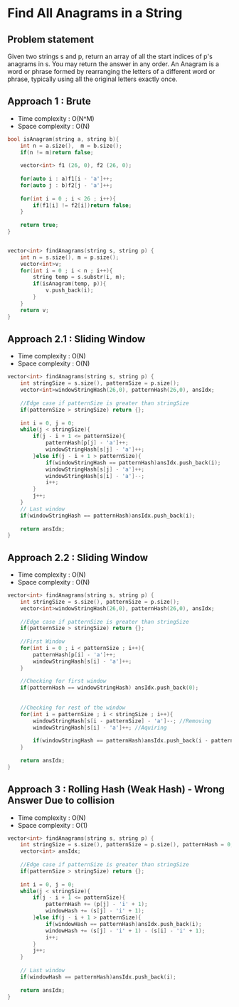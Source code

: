 # Find All Anagrams in a String

## Problem statement

Given two strings s and p, return an array of all the start indices of p's anagrams in s. You may return the answer in any order. An Anagram is a word or phrase formed by rearranging the letters of a different word or phrase, typically using all the original letters exactly once.

## Approach 1 : Brute

- Time complexity : O(N^M) 
- Space complexity : O(N)

```cpp
bool isAnagram(string a, string b){
    int n = a.size(),  m = b.size();
    if(n != m)return false;
    
    vector<int> f1 (26, 0), f2 (26, 0);
    
    for(auto i : a)f1[i - 'a']++;
    for(auto j : b)f2[j - 'a']++;
    
    for(int i = 0 ; i < 26 ; i++){
        if(f1[i] != f2[i])return false;
    }
    
    return true;
}


vector<int> findAnagrams(string s, string p) {
    int n = s.size(), m = p.size();
    vector<int>v;
    for(int i = 0 ; i < n ; i++){
        string temp = s.substr(i, m);
        if(isAnagram(temp, p)){
            v.push_back(i);
        }
    }
    return v;
}
```

## Approach 2.1 : Sliding Window

- Time complexity : O(N) 
- Space complexity : O(N)

```cpp
vector<int> findAnagrams(string s, string p) {
    int stringSize = s.size(), patternSize = p.size();
    vector<int>windowStringHash(26,0), patternHash(26,0), ansIdx;
    
    //Edge case if patternSize is greater than stringSize
    if(patternSize > stringSize) return {};
    
    int i = 0, j = 0;
    while(j < stringSize){
        if(j - i + 1 <= patternSize){
            patternHash[p[j] - 'a']++;
            windowStringHash[s[j] - 'a']++;
        }else if(j - i + 1 > patternSize){
            if(windowStringHash == patternHash)ansIdx.push_back(i);
            windowStringHash[s[j] - 'a']++; 
            windowStringHash[s[i] - 'a']--; 
            i++;
        }
        j++;
    }
    // Last window
    if(windowStringHash == patternHash)ansIdx.push_back(i);
    
    return ansIdx;
}
```

## Approach 2.2 : Sliding Window

- Time complexity : O(N) 
- Space complexity : O(N)

```cpp
vector<int> findAnagrams(string s, string p) {
    int stringSize = s.size(), patternSize = p.size();
    vector<int>windowStringHash(26,0), patternHash(26,0), ansIdx;
    
    //Edge case if patternSize is greater than stringSize
    if(patternSize > stringSize) return {};
    
    //First Window
    for(int i = 0 ; i < patternSize ; i++){
        patternHash[p[i] - 'a']++;
        windowStringHash[s[i] - 'a']++;
    }
    
    //Checking for first window 
    if(patternHash == windowStringHash) ansIdx.push_back(0);
  
    
    //Checking for rest of the window
    for(int i = patternSize ; i < stringSize ; i++){
        windowStringHash[s[i - patternSize] - 'a']--; //Removing 
        windowStringHash[s[i] - 'a']++; //Aquiring
        
        if(windowStringHash == patternHash)ansIdx.push_back(i - patternSize + 1);
    }
    
    return ansIdx;
}
```

## Approach 3 : Rolling Hash (Weak Hash) - Wrong Answer Due to collision 

- Time complexity : O(N) 
- Space complexity : O(1)

```cpp
vector<int> findAnagrams(string s, string p) {
    int stringSize = s.size(), patternSize = p.size(), patternHash = 0, windowHash = 0;
    vector<int> ansIdx;
    
    //Edge case if patternSize is greater than stringSize
    if(patternSize > stringSize) return {};
    
    int i = 0, j = 0;
    while(j < stringSize){
        if(j - i + 1 <= patternSize){
            patternHash += (p[j] - 'i' + 1); 
            windowHash += (s[j] - 'i' + 1); 
        }else if(j - i + 1 > patternSize){
            if(windowHash == patternHash)ansIdx.push_back(i);
            windowHash += (s[j] - 'i' + 1) - (s[i] - 'i' + 1);
            i++;
        }
        j++;
    }
    
    // Last window
    if(windowHash == patternHash)ansIdx.push_back(i);
    
    return ansIdx;
}
```
